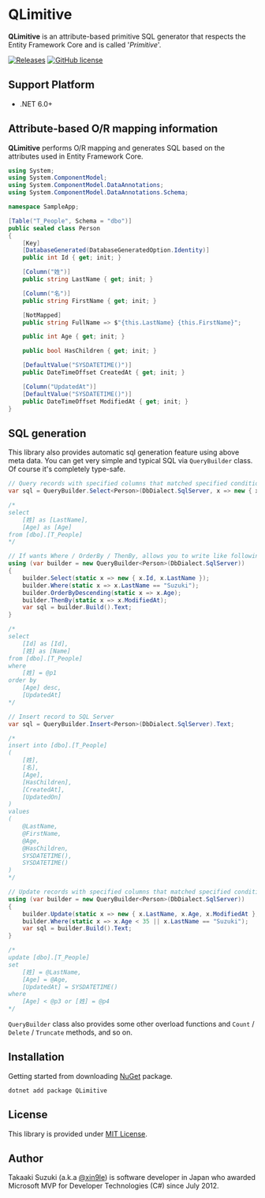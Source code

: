 # QLimitive

**QLimitive** is an attribute-based primitive SQL generator that respects the Entity Framework Core and is called '*Primitive*'.


[![Releases](https://img.shields.io/github/release/xin9le/QLimitive.svg)](https://github.com/xin9le/QLimitive/releases)
[![GitHub license](https://img.shields.io/github/license/xin9le/QLimitive)](https://github.com/xin9le/QLimitive/blob/master/LICENSE)



## Support Platform

- .NET 6.0+



## Attribute-based O/R mapping information

**QLimitive** performs O/R mapping and generates SQL based on the attributes used in Entity Framework Core.


```cs
using System;
using System.ComponentModel;
using System.ComponentModel.DataAnnotations;
using System.ComponentModel.DataAnnotations.Schema;

namespace SampleApp;

[Table("T_People", Schema = "dbo")]
public sealed class Person
{
    [Key]
    [DatabaseGenerated(DatabaseGeneratedOption.Identity)]
    public int Id { get; init; }

    [Column("姓")]
    public string LastName { get; init; }

    [Column("名")]
    public string FirstName { get; init; }

    [NotMapped]
    public string FullName => $"{this.LastName} {this.FirstName}";

    public int Age { get; init; }

    public bool HasChildren { get; init; }

    [DefaultValue("SYSDATETIME()")]
    public DateTimeOffset CreatedAt { get; init; }

    [Column("UpdatedAt")]
    [DefaultValue("SYSDATETIME()")]
    public DateTimeOffset ModifiedAt { get; init; }
}
```



## SQL generation

This library also provides automatic sql generation feature using above meta data. You can get very simple and typical SQL via `QueryBuilder` class. Of course it's completely type-safe.

```cs
// Query records with specified columns that matched specified condition
var sql = QueryBuilder.Select<Person>(DbDialect.SqlServer, x => new { x.LastName, x.Age }).Text;

/*
select
    [姓] as [LastName],
    [Age] as [Age]
from [dbo].[T_People]
*/
```


```cs
// If wants Where / OrderBy / ThenBy, allows you to write like following
using (var builder = new QueryBuilder<Person>(DbDialect.SqlServer))
{
    builder.Select(static x => new { x.Id, x.LastName });
    builder.Where(static x => x.LastName == "Suzuki");
    builder.OrderByDescending(static x => x.Age);
    builder.ThenBy(static x => x.ModifiedAt);
    var sql = builder.Build().Text;
}

/*
select
    [Id] as [Id],
    [姓] as [Name]
from [dbo].[T_People]
where
    [姓] = @p1
order by
    [Age] desc,
    [UpdatedAt]
*/
```

```cs
// Insert record to SQL Server
var sql = QueryBuilder.Insert<Person>(DbDialect.SqlServer).Text;

/*
insert into [dbo].[T_People]
(
    [姓],
    [名],
    [Age],
    [HasChildren],
    [CreatedAt],
    [UpdatedOn]
)
values
(
    @LastName,
    @FirstName,
    @Age,
    @HasChildren,
    SYSDATETIME(),
    SYSDATETIME()
)
*/
```

```cs
// Update records with specified columns that matched specified condition
using (var builder = new QueryBuilder<Person>(DbDialect.SqlServer))
{
    builder.Update(static x => new { x.LastName, x.Age, x.ModifiedAt }, useDefaultValue: true);
    builder.Where(static x => x.Age < 35 || x.LastName == "Suzuki");
    var sql = builder.Build().Text;
}

/*
update [dbo].[T_People]
set
    [姓] = @LastName,
    [Age] = @Age,
    [UpdatedAt] = SYSDATETIME()
where
    [Age] < @p3 or [姓] = @p4
*/
```


`QueryBuilder` class also provides some other overload functions and `Count` / `Delete` / `Truncate` methods, and so on.



## Installation

Getting started from downloading [NuGet](https://www.nuget.org/packages/QLimitive) package.

```
dotnet add package QLimitive
```



## License

This library is provided under [MIT License](http://opensource.org/licenses/MIT).



## Author

Takaaki Suzuki (a.k.a [@xin9le](https://twitter.com/xin9le)) is software developer in Japan who awarded Microsoft MVP for Developer Technologies (C#) since July 2012.
